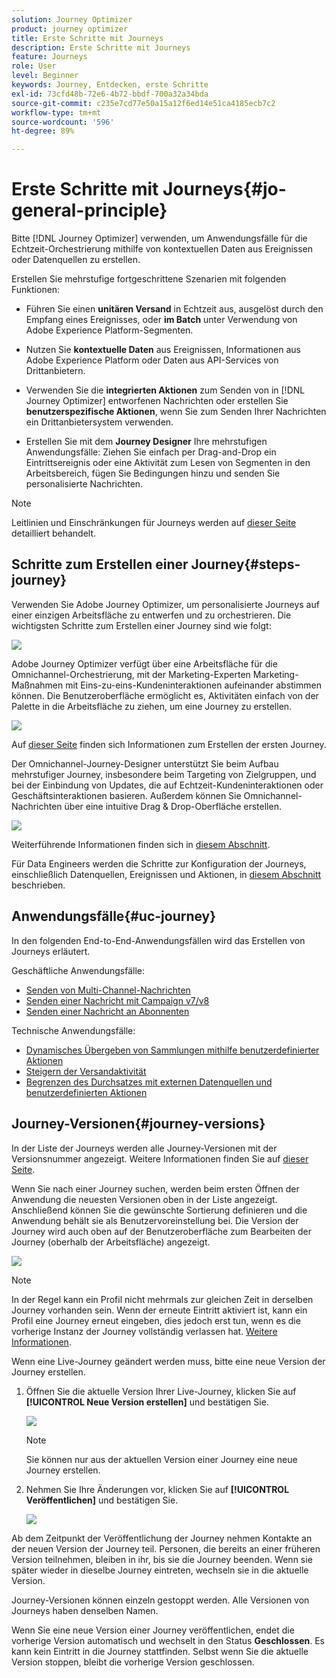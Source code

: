 ```yaml
---
solution: Journey Optimizer
product: journey optimizer
title: Erste Schritte mit Journeys
description: Erste Schritte mit Journeys
feature: Journeys
role: User
level: Beginner
keywords: Journey, Entdecken, erste Schritte
exl-id: 73cfd48b-72e6-4b72-bbdf-700a32a34bda
source-git-commit: c235e7cd77e50a15a12f6ed14e51ca4185ecb7c2
workflow-type: tm+mt
source-wordcount: '596'
ht-degree: 89%

---
```



# Erste Schritte mit Journeys{#jo-general-principle}

Bitte [!DNL Journey Optimizer] verwenden, um Anwendungsfälle für die Echtzeit-Orchestrierung mithilfe von kontextuellen Daten aus Ereignissen oder Datenquellen zu erstellen.

Erstellen Sie mehrstufige fortgeschrittene Szenarien mit folgenden Funktionen:

* Führen Sie einen **unitären Versand** in Echtzeit aus, ausgelöst durch den Empfang eines Ereignisses, oder **im Batch** unter Verwendung von Adobe Experience Platform-Segmenten.

* Nutzen Sie **kontextuelle Daten** aus Ereignissen, Informationen aus Adobe Experience Platform oder Daten aus API-Services von Drittanbietern.

* Verwenden Sie die **integrierten Aktionen** zum Senden von in [!DNL Journey Optimizer] entworfenen Nachrichten oder erstellen Sie **benutzerspezifische Aktionen**, wenn Sie zum Senden Ihrer Nachrichten ein Drittanbietersystem verwenden.

* Erstellen Sie mit dem **Journey Designer** Ihre mehrstufigen Anwendungsfälle: Ziehen Sie einfach per Drag-and-Drop ein Eintrittsereignis oder eine Aktivität zum Lesen von Segmenten in den Arbeitsbereich, fügen Sie Bedingungen hinzu und senden Sie personalisierte Nachrichten.


>[!NOTE]
>
>Leitlinien und Einschränkungen für Journeys werden auf [dieser Seite](../start/guardrails.md) detailliert behandelt.

## Schritte zum Erstellen einer Journey{#steps-journey}

Verwenden Sie Adobe Journey Optimizer, um personalisierte Journeys auf einer einzigen Arbeitsfläche zu entwerfen und zu orchestrieren. Die wichtigsten Schritte zum Erstellen einer Journey sind wie folgt:

![](assets/journey-creation-process.png)

Adobe Journey Optimizer verfügt über eine Arbeitsfläche für die Omnichannel-Orchestrierung, mit der Marketing-Experten Marketing-Maßnahmen mit Eins-zu-eins-Kundeninteraktionen aufeinander abstimmen können. Die Benutzeroberfläche ermöglicht es, Aktivitäten einfach von der Palette in die Arbeitsfläche zu ziehen, um eine Journey zu erstellen.

![](assets/interface-journeys.png)

Auf [dieser Seite](journey-gs.md) finden sich Informationen zum Erstellen der ersten Journey.

Der Omnichannel-Journey-Designer unterstützt Sie beim Aufbau mehrstufiger Journey, insbesondere beim Targeting von Zielgruppen, und bei der Einbindung von Updates, die auf Echtzeit-Kundeninteraktionen oder Geschäftsinteraktionen basieren. Außerdem können Sie Omnichannel-Nachrichten über eine intuitive Drag &amp; Drop-Oberfläche erstellen.

![](assets/journey38.png)

Weiterführende Informationen finden sich in [diesem Abschnitt](using-the-journey-designer.md).

Für Data Engineers werden die Schritte zur Konfiguration der Journeys, einschließlich Datenquellen, Ereignissen und Aktionen, in [diesem Abschnitt](../configuration/about-data-sources-events-actions.md) beschrieben.


## Anwendungsfälle{#uc-journey}

In den folgenden End-to-End-Anwendungsfällen wird das Erstellen von Journeys erläutert.

Geschäftliche Anwendungsfälle:

* [Senden von Multi-Channel-Nachrichten](journeys-uc.md)
* [Senden einer Nachricht mit Campaign v7/v8](ajo-ac.md)
* [Senden einer Nachricht an Abonnenten](message-to-subscribers-uc.md)

Technische Anwendungsfälle:

* [Dynamisches Übergeben von Sammlungen mithilfe benutzerdefinierter Aktionen](collections.md)
* [Steigern der Versandaktivität](ramp-up-deliveries-uc.md)
* [Begrenzen des Durchsatzes mit externen Datenquellen und benutzerdefinierten Aktionen](limit-throughput.md)

## Journey-Versionen{#journey-versions}

In der Liste der Journeys werden alle Journey-Versionen mit der Versionsnummer angezeigt. Weitere Informationen finden Sie auf [dieser Seite](../building-journeys/using-the-journey-designer.md).

Wenn Sie nach einer Journey suchen, werden beim ersten Öffnen der Anwendung die neuesten Versionen oben in der Liste angezeigt. Anschließend können Sie die gewünschte Sortierung definieren und die Anwendung behält sie als Benutzervoreinstellung bei. Die Version der Journey wird auch oben auf der Benutzeroberfläche zum Bearbeiten der Journey (oberhalb der Arbeitsfläche) angezeigt.

![](assets/journeyversions1.png)

>[!NOTE]
>
>In der Regel kann ein Profil nicht mehrmals zur gleichen Zeit in derselben Journey vorhanden sein. Wenn der erneute Eintritt aktiviert ist, kann ein Profil eine Journey erneut eingeben, dies jedoch erst tun, wenn es die vorherige Instanz der Journey vollständig verlassen hat. [Weitere Informationen](end-journey.md).

Wenn eine Live-Journey geändert werden muss, bitte eine neue Version der Journey erstellen.

1. Öffnen Sie die aktuelle Version Ihrer Live-Journey, klicken Sie auf **[!UICONTROL Neue Version erstellen]** und bestätigen Sie.

   ![](assets/journeyversions2.png)

   >[!NOTE]
   >
   >Sie können nur aus der aktuellen Version einer Journey eine neue Journey erstellen.

1. Nehmen Sie Ihre Änderungen vor, klicken Sie auf **[!UICONTROL Veröffentlichen]** und bestätigen Sie.

   ![](assets/journeyversions3.png)

Ab dem Zeitpunkt der Veröffentlichung der Journey nehmen Kontakte an der neuen Version der Journey teil. Personen, die bereits an einer früheren Version teilnehmen, bleiben in ihr, bis sie die Journey beenden. Wenn sie später wieder in dieselbe Journey eintreten, wechseln sie in die aktuelle Version.

Journey-Versionen können einzeln gestoppt werden. Alle Versionen von Journeys haben denselben Namen.

Wenn Sie eine neue Version einer Journey veröffentlichen, endet die vorherige Version automatisch und wechselt in den Status **Geschlossen**. Es kann kein Eintritt in die Journey stattfinden. Selbst wenn Sie die aktuelle Version stoppen, bleibt die vorherige Version geschlossen.
